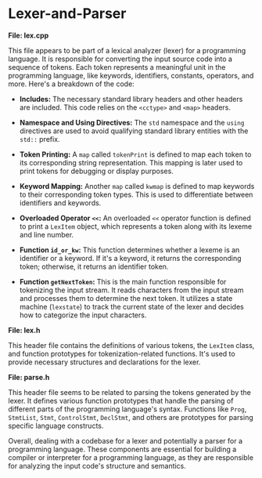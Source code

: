 # Lexer-and-Parser

**File: lex.cpp**

This file appears to be part of a lexical analyzer (lexer) for a programming language. It is responsible for converting the input source code into a sequence of tokens. Each token represents a meaningful unit in the programming language, like keywords, identifiers, constants, operators, and more. Here's a breakdown of the code:

- **Includes:** The necessary standard library headers and other headers are included. This code relies on the `<cctype>` and `<map>` headers.

- **Namespace and Using Directives:** The `std` namespace and the `using` directives are used to avoid qualifying standard library entities with the `std::` prefix.

- **Token Printing:** A `map` called `tokenPrint` is defined to map each token to its corresponding string representation. This mapping is later used to print tokens for debugging or display purposes.

- **Keyword Mapping:** Another `map` called `kwmap` is defined to map keywords to their corresponding token types. This is used to differentiate between identifiers and keywords.

- **Overloaded Operator `<<`:** An overloaded `<<` operator function is defined to print a `LexItem` object, which represents a token along with its lexeme and line number.

- **Function `id_or_kw`:** This function determines whether a lexeme is an identifier or a keyword. If it's a keyword, it returns the corresponding token; otherwise, it returns an identifier token.

- **Function `getNextToken`:** This is the main function responsible for tokenizing the input stream. It reads characters from the input stream and processes them to determine the next token. It utilizes a state machine (`lexstate`) to track the current state of the lexer and decides how to categorize the input characters.

**File: lex.h**

This header file contains the definitions of various tokens, the `LexItem` class, and function prototypes for tokenization-related functions. It's used to provide necessary structures and declarations for the lexer.

**File: parse.h**

This header file seems to be related to parsing the tokens generated by the lexer. It defines various function prototypes that handle the parsing of different parts of the programming language's syntax. Functions like `Prog`, `StmtList`, `Stmt`, `ControlStmt`, `DeclStmt`, and others are prototypes for parsing specific language constructs.

Overall, dealing with a codebase for a lexer and potentially a parser for a programming language. These components are essential for building a compiler or interpreter for a programming language, as they are responsible for analyzing the input code's structure and semantics.
